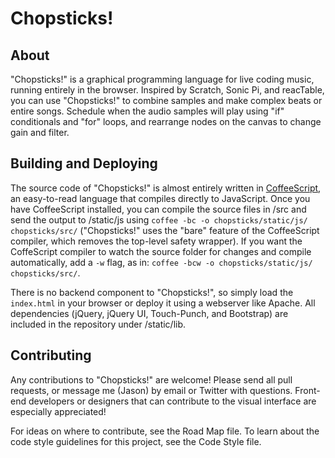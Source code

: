 # Chopsticks!

## About

"Chopsticks!" is a graphical programming language for live coding music, running entirely in the browser. Inspired by Scratch, Sonic Pi, and reacTable, you can use "Chopsticks!" to combine samples and make complex beats or entire songs. Schedule when the audio samples will play using "if" conditionals and "for" loops, and rearrange nodes on the canvas to change gain and filter.

## Building and Deploying

The source code of "Chopsticks!" is almost entirely written in [CoffeeScript](http://coffeescript.org), an easy-to-read language that compiles directly to JavaScript. Once you have CoffeeScript installed, you can compile the source files in /src and send the output to /static/js using `coffee -bc -o chopsticks/static/js/ chopsticks/src/` ("Chopsticks!" uses the "bare" feature of the CoffeeScript compiler, which removes the top-level safety wrapper). If you want the CoffeScript compiler to watch the source folder for changes and compile automatically, add a `-w` flag, as in: `coffee -bcw -o chopsticks/static/js/ chopsticks/src/`.

There is no backend component to "Chopsticks!", so simply load the `index.html` in your browser or deploy it using a webserver like Apache. All dependencies (jQuery, jQuery UI, Touch-Punch, and Bootstrap) are included in the repository under /static/lib.

## Contributing

Any contributions to "Chopsticks!" are welcome! Please send all pull requests, or message me (Jason) by email or Twitter with questions. Front-end developers or designers that can contribute to the visual interface are especially appreciated!

For ideas on where to contribute, see the Road Map file. To learn about the code style guidelines for this project, see the Code Style file.